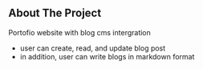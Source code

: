 ## About The Project
Portofio website with blog cms intergration
- user can create, read, and update blog post
- in addition, user can write blogs in markdown format





